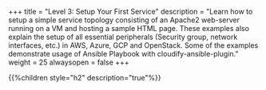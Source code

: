 +++
title = "Level 3: Setup Your First Service"
description = "Learn how to setup a simple service topology consisting of an Apache2 web-server running on a VM and hosting a sample HTML page.  These examples also explain the setup of all essential peripherals (Security group, network interfaces, etc.) in AWS, Azure, GCP and OpenStack. Some of the examples demonstrate usage of Ansible Playbook with cloudify-ansible-plugin."
weight = 25
alwaysopen = false
+++

{{%children style="h2" description="true"%}}
